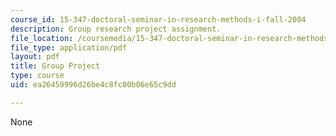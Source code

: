 ```yaml
---
course_id: 15-347-doctoral-seminar-in-research-methods-i-fall-2004
description: Group research project assignment.
file_location: /coursemedia/15-347-doctoral-seminar-in-research-methods-i-fall-2004/ea26459996d26be4c8fc00b06e65c9dd_group_project.pdf
file_type: application/pdf
layout: pdf
title: Group Project
type: course
uid: ea26459996d26be4c8fc00b06e65c9dd

---
```

None